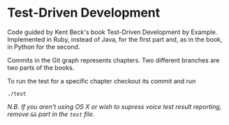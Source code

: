 Test-Driven Development
=======================

Code guided by Kent Beck's book Test-Driven Development by Example. Implemented in Ruby, instead of Java, for the first part and, as in the book, in Python for the second.

Commits in the Git graph represents chapters. Two different branches are two parts of the books.

To run the test for a specific chapter checkout its commit and run

```
./test
```

_N.B. If you aren't using OS X or wish to supress voice test result reporting, remove `&&` part in the `test` file._
